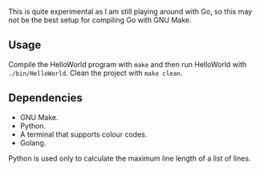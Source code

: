 This is quite experimental as I am still playing around with Go, so this may
not be the best setup for compiling Go with GNU Make.

## Usage ##

Compile the HelloWorld program with `make` and then run HelloWorld with
`./bin/HelloWorld`. Clean the project with `make clean`.

## Dependencies ##

* GNU Make.
* Python.
* A terminal that supports colour codes.
* Golang.

Python is used only to calculate the maximum line length of a list of lines.
